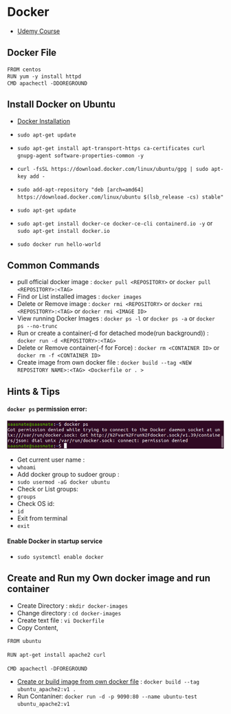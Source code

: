 # Docker 
- [Udemy Course](https://www.udemy.com/docker-from-zero-to-hero/learn/lecture/15481052#overview)
## Docker File
```
FROM centos
RUN yum -y install httpd
CMD apachectl -DDOREGROUND
```
## Install Docker on Ubuntu
- [Docker Installation](https://docs.docker.com/install/linux/docker-ce/ubuntu/)

 - `sudo apt-get update`

 - `sudo apt-get install apt-transport-https ca-certificates curl gnupg-agent software-properties-common -y`

 - `curl -fsSL https://download.docker.com/linux/ubuntu/gpg | sudo apt-key add -`

 - `sudo add-apt-repository "deb [arch=amd64] https://download.docker.com/linux/ubuntu $(lsb_release -cs) stable"`

 - `sudo apt-get update`

 - `sudo apt-get install docker-ce docker-ce-cli containerd.io -y` or `sudo apt-get install docker.io`

 - `sudo docker run hello-world`

## Common Commands
 - pull official docker image : `docker pull <REPOSITORY>` or `docker pull <REPOSITORY>:<TAG>`
 - Find or List installed images : `docker images`
 - Delete or Remove image : `docker rmi <REPOSITORY>` or `docker rmi <REPOSITORY>:<TAG>` or `docker rmi <IMAGE ID>`
 - View running Docker Images : `docker ps -l` or `docker ps -a` or `docker ps --no-trunc`
 - Run or create a container(-d for detached mode(run background)) : `docker run -d <REPOSITORY>:<TAG>`
 - Delete or Remove container(-f for Force) : `docker rm <CONTAINER ID>` or `docker rm -f <CONTAINER ID>`
 - Create image from own docker file : `docker build --tag <NEW REPOSITORY NAME>:<TAG> <Dockerfile or . >`

## Hints & Tips

#### `docker ps` permission error:
![Permission Error](Screenshots/Docker_command_permission_error.png)
 - Get current user name :
  - `whoami`
 - Add docker group to sudoer group :
  - `sudo usermod -aG docker ubuntu`
 - Check or List groups:
  - `groups`
 - Check OS id:
  - `id`
 - Exit from terminal
  - `exit`

#### Enable Docker in startup service
 - `sudo systemctl enable docker`

## Create and Run my Own docker image and run container
 - Create Directory : `mkdir docker-images`
 - Change directory : `cd docker-images`
 - Create text file : `vi Dockerfile`
 - Copy Content,
```
FROM ubuntu

RUN apt-get install apache2 curl

CMD apachectl -DFOREGROUND
```
 - [Create or build image from own docker file](https://docs.docker.com/engine/reference/builder/) : `docker build --tag ubuntu_apache2:v1 .`
 - Run Contaniner: `docker run -d -p 9090:80 --name ubuntu-test ubuntu_apache2:v1`
